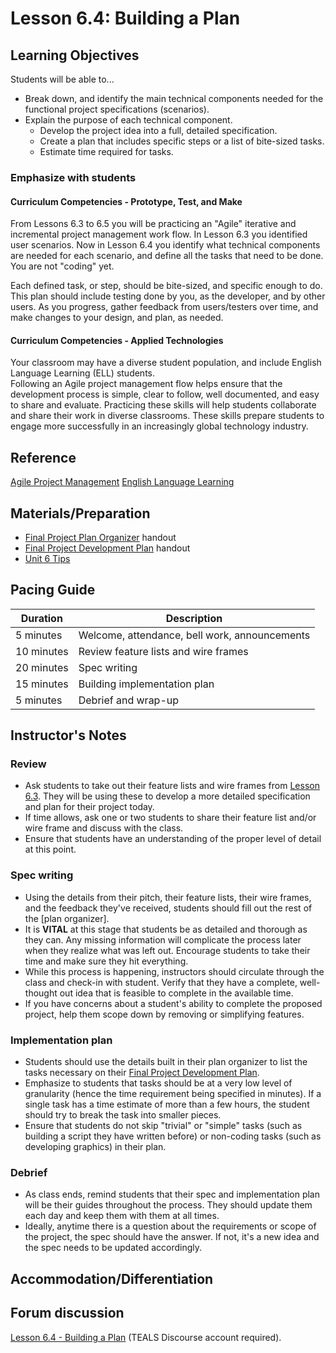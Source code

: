 # Lesson 6.4: Building a Plan

## Learning Objectives

Students will be able to...

* Break down, and identify the main technical components needed for the functional project specifications (scenarios).
* Explain the purpose of each technical component.
  * Develop the project idea into a full, detailed specification.
  * Create a plan that includes specific steps or a list of bite-sized tasks.
  * Estimate time required for tasks.

### Emphasize with students

#### Curriculum Competencies - Prototype, Test, and Make

From Lessons 6.3 to 6.5 you will be practicing an "Agile" iterative and incremental project management work flow.  In Lesson 6.3 you identified user scenarios.  Now in Lesson 6.4 you identify what technical components are needed for each scenario,  and define all the tasks that need to be done.  You are not "coding" yet.

Each defined task, or step, should be bite-sized, and specific enough to do.  
This plan should include testing done by you, as the developer, and by other users.
As you progress, gather feedback from users/testers over time, and make changes to your design, and plan, as needed.

#### Curriculum Competencies - Applied Technologies

Your classroom may have a diverse student population, and include English Language Learning (ELL) students.  
Following an Agile project management flow helps ensure that the development process is simple, clear to follow, well documented, and easy to share and evaluate.  Practicing these skills will help students collaborate and share their work in diverse classrooms.  These skills prepare students to engage more successfully in an increasingly global technology industry.

## Reference

[Agile Project Management](https://www.atlassian.com/agile)
[English Language Learning](https://www2.gov.bc.ca/gov/content/education-training/k-12/teach/teaching-tools/english-language-learning)

## Materials/Preparation

* [Final Project Plan Organizer][] handout
* [Final Project Development Plan][] handout
* [Unit 6 Tips](unit_6_tips.md)

## Pacing Guide

| Duration  | Description                                   |
| --------- | --------------------------------------------- |
| 5 minutes | Welcome, attendance, bell work, announcements |
| 10 minutes | Review feature lists and wire frames |
| 20 minutes | Spec writing |
| 15 minutes | Building implementation plan|
| 5 minutes | Debrief and wrap-up|

## Instructor's Notes

### Review

* Ask students to take out their feature lists and wire frames from [Lesson 6.3](lesson_63.md). They will be using these to develop a more detailed specification and plan for their project today.
* If time allows, ask one or two students to share their feature list and/or wire frame and discuss with the class.
* Ensure that students have an understanding of the proper level of detail at this point.

### Spec writing

* Using the details from their pitch, their feature lists, their wire frames, and the feedback they've received, students should fill out the rest of the [plan organizer].
* It is **VITAL** at this stage that students be as detailed and thorough as they can.  Any missing information will complicate the process later when they realize what was left out.  Encourage students to take their time and make sure they hit everything.
* While this process is happening, instructors should circulate through the class and check-in with student.  Verify that they have a complete, well-thought out idea that is feasible to complete in the available time.  
* If you have concerns about a student's ability to complete the proposed project, help them scope down by removing or simplifying features.

### Implementation plan

* Students should use the details built in their plan organizer to list the tasks necessary on their [Final Project Development Plan].
* Emphasize to students that tasks should be at a very low level of granularity (hence the time requirement being specified in minutes).  If a single task has a time estimate of more than a few hours, the student should try to break the task into smaller pieces.
* Ensure that students do not skip "trivial" or "simple" tasks (such as building a script they have written before) or non-coding tasks (such as developing graphics) in their plan.

### Debrief

* As class ends, remind students that their spec and implementation plan will be their guides throughout the process.  They should update them each day and keep them with them at all times.
* Ideally, anytime there is a question about the requirements or scope of the project, the spec should have the answer.  If not, it's a new idea and the spec needs to be updated accordingly.

## Accommodation/Differentiation

## Forum discussion

[Lesson 6.4 - Building a Plan](http://forums.tealsk12.org/c/intro-unit-6/lesson-6-4-building-a-plan) (TEALS Discourse account required).

[Final Project Plan Organizer]: https://github.com/TEALSK12/introduction-to-computer-science/blob/master/Unit%206%20Word/Final%20Project%20Plan%20Organizer.docx?raw=true
[Final Project Development Plan]: https://github.com/TEALSK12/introduction-to-computer-science/blob/master/Unit%206%20Word/Final%20Project%20Development%20Plan.docx?raw=true
